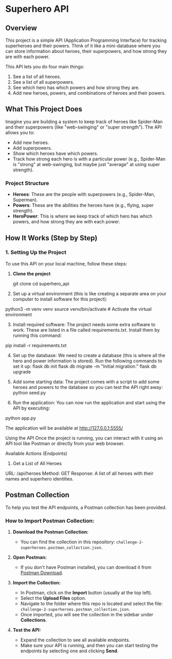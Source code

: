 # Superhero API

## Overview

This project is a simple API (Application Programming Interface) for tracking superheroes and their powers. Think of it like a mini-database where you can store information about heroes, their superpowers, and how strong they are with each power.

This API lets you do four main things:
1. See a list of all heroes.
2. See a list of all superpowers.
3. See which hero has which powers and how strong they are.
4. Add new heroes, powers, and combinations of heroes and their powers.

## What This Project Does

Imagine you are building a system to keep track of heroes like Spider-Man and their superpowers (like "web-swinging" or "super strength"). The API allows you to:

- Add new heroes.
- Add superpowers.
- Show which heroes have which powers.
- Track how strong each hero is with a particular power (e.g., Spider-Man is "strong" at web-swinging, but maybe just "average" at using super strength).

### Project Structure

- **Heroes**: These are the people with superpowers (e.g., Spider-Man, Superman).
- **Powers**: These are the abilities the heroes have (e.g., flying, super strength).
- **HeroPower**: This is where we keep track of which hero has which powers, and how strong they are with each power.

## How It Works (Step by Step)

### 1. Setting Up the Project

To use this API on your local machine, follow these steps:

1. **Clone the project** 
   
   git clone <repo url>
   cd superhero_api

2. Set up a virtual environment (this is like creating a separate area on your computer to install software for this project):

python3 -m venv venv
source venv/bin/activate  # Activate the virtual environment

3. Install required software: The project needs some extra software to work. These are listed in a file called requirements.txt. Install them by running this command:

pip install -r requirements.txt

4. Set up the database: We need to create a database (this is where all the hero and power information is stored). Run the following commands to set it up:
flask db init
flask db migrate -m "Initial migration."
flask db upgrade

5. Add some starting data: The project comes with a script to add some heroes and powers to the database so you can test the API right away:
python seed.py

6. Run the application: You can now run the application and start using the API by executing:

python app.py


The application will be available at http://127.0.0.1:5555/


Using the API
Once the project is running, you can interact with it using an API tool like Postman or directly from your web browser.

Available Actions (Endpoints)
1. Get a List of All Heroes

URL: /api/heroes
Method: GET
Response: A list of all heroes with their names and superhero identities.

## Postman Collection

To help you test the API endpoints, a Postman collection has been provided.

### How to Import Postman Collection:

1. **Download the Postman Collection:**
   - You can find the collection in this repository: `challenge-2-superheroes.postman_collection.json`.

2. **Open Postman:**
   - If you don't have Postman installed, you can download it from [Postman Download](https://www.postman.com/downloads/).

3. **Import the Collection:**
   - In Postman, click on the **Import** button (usually at the top left).
   - Select the **Upload Files** option.
   - Navigate to the folder where this repo is located and select the file: `challenge-2-superheroes.postman_collection.json`.
   - Once imported, you will see the collection in the sidebar under **Collections**.

4. **Test the API:**
   - Expand the collection to see all available endpoints.
   - Make sure your API is running, and then you can start testing the endpoints by selecting one and clicking **Send**.


